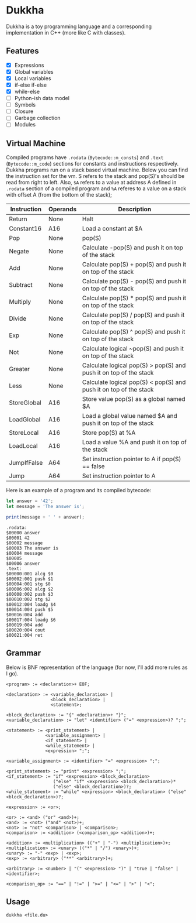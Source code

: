 # Dukkha

Dukkha is a toy programming language and a corresponding implementation in C++ (more like C with classes).

## Features

- [x] Expressions
- [x] Global variables
- [x] Local variables
- [x] if-else if-else
- [x] while-else
- [ ] Python-ish data model
- [ ] Symbols
- [ ] Closure
- [ ] Garbage collection
- [ ] Modules

## Virtual Machine

Compiled programs have `.rodata` (`Bytecode::m_consts`) and `.text` (`Bytecode::m_code`)
sections for constants and instructions respectively. Dukkha programs run on a stack based virtual machine. Below you can find the instruction set for the vm. S refers to the stack and pop(S)'s
should be read from right to left.  Also, `$A` refers to a value at address A defined in `.rodata` section of a compiled program
and `%A` referes to a value on a stack with offset A (from the bottom of the stack);

| Instruction | Operands | Description                                                       |
|-------------|----------|-------------------------------------------------------------------|
| Return      | None     | Halt                                                              |
| Constant16  | A16      | Load a constant at $A                                             |
| Pop         | None     | pop(S)                                                            |
| Negate      | None     | Calculate -pop(S) and push it on top of the stack                 |
| Add         | None     | Calculate pop(S) + pop(S) and push it on top of the stack         |
| Subtract    | None     | Calculate pop(S) - pop(S) and push it on top of the stack         |
| Multiply    | None     | Calculate pop(S) * pop(S) and push it on top of the stack         |
| Divide      | None     | Calculate pop(S) / pop(S) and push it on top of the stack         |
| Exp         | None     | Calculate pop(S) ^ pop(S) and push it on top of the stack         |
| Not         | None     | Calculate logical ~pop(S) and push it on top of the stack         |
| Greater     | None     | Calculate logical pop(S) > pop(S) and push it on top of the stack |
| Less        | None     | Calculate logical pop(S) < pop(S) and push it on top of the stack |
| StoreGlobal | A16      | Store value pop(S) as a global named $A                           |
| LoadGlobal  | A16      | Load a global value named $A and push it on top of the stack      |
| StoreLocal  | A16      | Store pop(S) at %A                                                |
| LoadLocal   | A16      | Load a value %A and push it on top of the stack                   |
| JumpIfFalse | A64      | Set instruction pointer to A if pop(S) == false                   |
| Jump        | A64      | Set instruction pointer to A                                      |

Here is an example of a program and its compiled bytecode:

```javascript
let answer = '42';
let message = 'The answer is';

print(message + ' ' + answer);
```

```
.rodata:
$00000 answer
$00001 42
$00002 message
$00003 The answer is
$00004 message
$00005
$00006 answer
.text:
$00000:001 alcg $0
$00002:001 push $1
$00004:001 stg $0
$00006:002 alcg $2
$00008:002 push $3
$00010:002 stg $2
$00012:004 loadg $4
$00014:004 push $5
$00016:004 add
$00017:004 loadg $6
$00019:004 add
$00020:004 cout
$00021:004 ret
```

## Grammar

Below is BNF representation of the language (for now, I'll add more rules as I go).

```
<program> := <declaration>+ EOF;

<declaration> := <variable_declaration> |
                 <block_declaration> |
                 <statement>;

<block_declaration> := "{" <declaration>+ "}";
<variable_declaration> := "let" <identifier> ("=" <expression>)? ";";

<statement> := <print_statement> |
               <variable_assignment> |
               <if_statement> |
               <while_statement> |
               <expression> ";";

<variable_assignment> := <identifier> "=" <expression> ";";

<print_statement> := "print" <expression> ";";
<if_statement> := "if" <expression> <block_declaration>
                  ("else" "if" <expression> <block_declaration>)*
                  ("else" <block_declaration>)?;
<while_statement> := "while" <expression> <block_declaration> ("else" <block_declaration>)?;

<expression> := <or>;

<or> := <and> ("or" <and>)+;
<and> := <not> ("and" <not>)+;
<not> := "not" <comparison> | <comparison>;
<comparison> := <addition> (<comparison_op> <addition>)+;

<addition> := <multiplication> (("+" | "-") <multiplication>)+;
<multiplication> := <unary> (("*" | "/") <unary>)+;
<unary> := "-" <exp> | <exp>;
<exp> := <arbitrary> ("**" <arbitrary>)+;

<arbitrary> := <number> | "(" <expression> ")" | "true | "false" | <identifier>;

<comparison_op> := "==" | "!=" | ">=" | "<=" | ">" | "<";
```

## Usage

```
dukkha <file.du>
```
